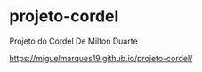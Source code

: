 # projeto-cordel
Projeto do Cordel De Milton Duarte

https://miguelmarques19.github.io/projeto-cordel/

